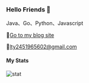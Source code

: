 ### Hello Friends 👋

Java、Go、Python、Javascript

📃[Go to my blog site](https://blog.yourang.top)

📧lty2451965602@gmail.com

#### My Stats

![stat](https://github-readme-stats.vercel.app/api?username=2451965602&show_icons=true)
